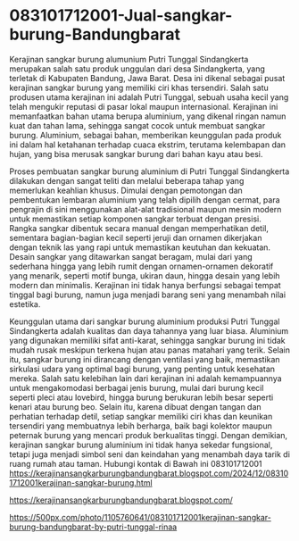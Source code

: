 # 083101712001-Jual-sangkar-burung-Bandungbarat
Kerajinan sangkar burung alumunium Putri Tunggal Sindangkerta merupakan salah satu produk unggulan dari desa Sindangkerta, yang terletak di Kabupaten Bandung, Jawa Barat. Desa ini dikenal sebagai pusat kerajinan sangkar burung yang memiliki ciri khas tersendiri. Salah satu produsen utama kerajinan ini adalah Putri Tunggal, sebuah usaha kecil yang telah mengukir reputasi di pasar lokal maupun internasional. Kerajinan ini memanfaatkan bahan utama berupa aluminium, yang dikenal ringan namun kuat dan tahan lama, sehingga sangat cocok untuk membuat sangkar burung. Aluminium, sebagai bahan, memberikan keunggulan pada produk ini dalam hal ketahanan terhadap cuaca ekstrim, terutama kelembapan dan hujan, yang bisa merusak sangkar burung dari bahan kayu atau besi.

Proses pembuatan sangkar burung aluminium di Putri Tunggal Sindangkerta dilakukan dengan sangat teliti dan melalui beberapa tahap yang memerlukan keahlian khusus. Dimulai dengan pemotongan dan pembentukan lembaran aluminium yang telah dipilih dengan cermat, para pengrajin di sini menggunakan alat-alat tradisional maupun mesin modern untuk memastikan setiap komponen sangkar terbuat dengan presisi. Rangka sangkar dibentuk secara manual dengan memperhatikan detil, sementara bagian-bagian kecil seperti jeruji dan ornamen dikerjakan dengan teknik las yang rapi untuk memastikan keutuhan dan kekuatan. Desain sangkar yang ditawarkan sangat beragam, mulai dari yang sederhana hingga yang lebih rumit dengan ornamen-ornamen dekoratif yang menarik, seperti motif bunga, ukiran daun, hingga desain yang lebih modern dan minimalis. Kerajinan ini tidak hanya berfungsi sebagai tempat tinggal bagi burung, namun juga menjadi barang seni yang menambah nilai estetika.

Keunggulan utama dari sangkar burung aluminium produksi Putri Tunggal Sindangkerta adalah kualitas dan daya tahannya yang luar biasa. Aluminium yang digunakan memiliki sifat anti-karat, sehingga sangkar burung ini tidak mudah rusak meskipun terkena hujan atau panas matahari yang terik. Selain itu, sangkar burung ini dirancang dengan ventilasi yang baik, memastikan sirkulasi udara yang optimal bagi burung, yang penting untuk kesehatan mereka. Salah satu kelebihan lain dari kerajinan ini adalah kemampuannya untuk mengakomodasi berbagai jenis burung, mulai dari burung kecil seperti pleci atau lovebird, hingga burung berukuran lebih besar seperti kenari atau burung beo. Selain itu, karena dibuat dengan tangan dan perhatian terhadap detil, setiap sangkar memiliki ciri khas dan keunikan tersendiri yang membuatnya lebih berharga, baik bagi kolektor maupun peternak burung yang mencari produk berkualitas tinggi. Dengan demikian, kerajinan sangkar burung aluminium ini tidak hanya sekedar fungsional, tetapi juga menjadi simbol seni dan keindahan yang menambah daya tarik di ruang rumah atau taman.
Hubungi kontak di Bawah ini
083101712001
https://kerajinansangkarburungbandungbarat.blogspot.com/2024/12/083101712001kerajinan-sangkar-burung.html

https://kerajinansangkarburungbandungbarat.blogspot.com/

https://500px.com/photo/1105760641/083101712001kerajinan-sangkar-burung-bandungbarat-by-putri-tunggal-rinaa

